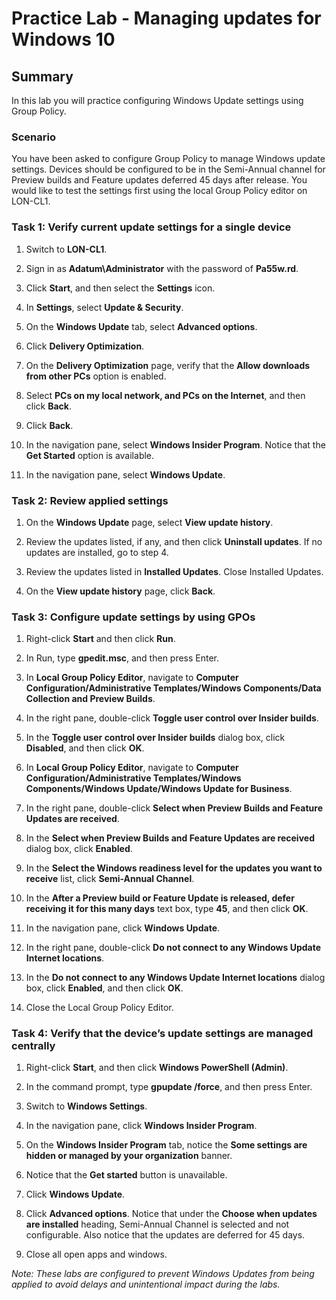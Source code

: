 # Practice Lab - Managing updates for Windows 10

## Summary

In this lab you will practice configuring Windows Update settings using Group Policy.

### Scenario

You have been asked to configure Group Policy to manage Windows update settings. Devices should be
configured to be in the Semi-Annual channel for Preview builds and Feature updates
deferred 45 days after release. You would like to test the settings first using the local Group Policy editor on LON-CL1. 

### Task 1: Verify current update settings for a single device

1.  Switch to **LON-CL1**.

2.  Sign in as **Adatum\\Administrator** with the password of **Pa55w.rd**.

3.  Click **Start**, and then select the **Settings** icon.

4.  In **Settings**, select **Update & Security**.

5.  On the **Windows Update** tab, select **Advanced options**.

6.  Click **Delivery Optimization**.

7.  On the **Delivery Optimization** page, verify that the **Allow downloads
    from other PCs** option is enabled.

8.  Select **PCs on my local network, and PCs on the Internet**, and then click
    **Back**.

9.  Click **Back**.

10. In the navigation pane, select **Windows Insider Program**. Notice that the
    **Get Started** option is available.

11. In the navigation pane, select **Windows Update**.

### Task 2: Review applied settings

1.  On the **Windows Update** page, select **View update history**.

2.  Review the updates listed, if any, and then click **Uninstall updates**. If
    no updates are installed, go to step 4.

3.  Review the updates listed in **Installed Updates**. Close Installed Updates.

4.  On the **View update history** page, click **Back**.

### Task 3: Configure update settings by using GPOs

1.  Right-click **Start** and then click **Run**.

2.  In Run, type **gpedit.msc**, and then press Enter.

3.  In **Local Group Policy Editor**, navigate to **Computer
    Configuration/Administrative Templates/Windows Components/Data Collection
    and Preview Builds**.

4.  In the right pane, double-click **Toggle user control over Insider builds**.

5.  In the **Toggle user control over Insider builds** dialog box, click
    **Disabled**, and then click **OK**.

6.  In **Local Group Policy Editor**, navigate to **Computer
    Configuration/Administrative Templates/Windows Components/Windows
    Update/Windows Update for Business**.

7.  In the right pane, double-click **Select when Preview Builds and Feature
    Updates are received**.

8.  In the **Select when Preview Builds and Feature Updates are received**
    dialog box, click **Enabled**.

9.  In the **Select the Windows readiness level for the updates you want to
    receive** list, click **Semi-Annual Channel**.

10. In the **After a Preview build or Feature Update is released, defer
    receiving it for this many days** text box, type **45**, and then click
    **OK**.

11. In the navigation pane, click **Windows Update**.

12. In the right pane, double-click **Do not connect to any Windows Update
    Internet locations**.

13. In the **Do not connect to any Windows Update Internet locations** dialog
    box, click **Enabled**, and then click **OK**.

14. Close the Local Group Policy Editor.

### Task 4: Verify that the device’s update settings are managed centrally

1.  Right-click **Start**, and then click **Windows PowerShell (Admin)**.

2.  In the command prompt, type **gpupdate /force**, and then press Enter.

3.  Switch to **Windows Settings**.

4.  In the navigation pane, click **Windows Insider Program**.

5.  On the **Windows Insider Program** tab, notice the **Some settings are
    hidden or managed by your organization** banner.

6.  Notice that the **Get started** button is unavailable.

7.  Click **Windows Update**.

8.  Click **Advanced options**. Notice that under the **Choose when updates are
    installed** heading, Semi-Annual Channel is selected and not configurable.
    Also notice that the updates are deferred for 45 days.

9.  Close all open apps and windows.

_Note: These labs are configured to prevent Windows Updates from being applied to
avoid delays and unintentional impact during the labs._